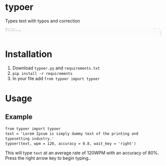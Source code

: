 # typoer
Types text with typos and correction

![demo](demo.gif)

# Installation

1. Download `typoer.py` and `requirements.txt`
2. ```pip install -r requirements```
3. In your file add `from typoer import typoer`

# Usage

## Example

```
from typoer import typoer
text = 'Lorem Ipsum is simply dummy text of the printing and typesetting industry.'
typoer(text, wpm = 120, accuracy = 0.8, wait_key = 'right')
```

This will type `text` at an average rate of 120WPM with an accuracy of 80%. Press the right arrow key to begin typing..
